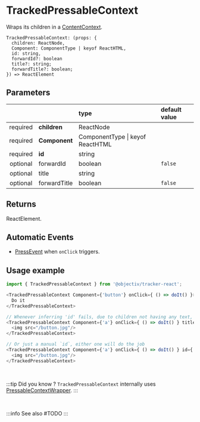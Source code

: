 # TrackedPressableContext

Wraps its children in a [ContentContext](/taxonomy/reference/location-contexts/ContentContext.md).

```tsx
TrackedPressableContext: (props: { 
  children: ReactNode,
  Component: ComponentType | keyof ReactHTML,
  id: string,
  forwardId?: boolean
  title?: string;
  forwardTitle?: boolean;
}) => ReactElement
```

## Parameters
|          |               | type                                 | default value |
|:--------:|:--------------|:-------------------------------------|:--------------|
| required | **children**  | ReactNode                            |               |
| required | **Component** | ComponentType &vert; keyof ReactHTML |               |
| required | **id**        | string                               |               |
| optional | forwardId     | boolean                              | `false`       |
| optional | title         | string                               |               |
| optional | forwardTitle  | boolean                              | `false`       |

## Returns
ReactElement.

## Automatic Events
- [PressEvent](/taxonomy/reference/events/PressEvent.md) when `onClick` triggers.

## Usage example

```typescript jsx
import { TrackedPressableContext } from '@objectiv/tracker-react';
```

```typescript jsx
<TrackedPressableContext Component={'button'} onClick={ () => doIt() }>
  Do it
</TrackedPressableContext>

// Whenever inferring 'id' fails, due to children not having any text, a `title` can be specified
<TrackedPressableContext Component={'a'} onClick={ () => doIt() } title={'Do it'}>
  <img src="/button.jpg"/>
</TrackedPressableContext>

// Or just a manual `id`, either one will do the job
<TrackedPressableContext Component={'a'} onClick={ () => doIt() } id={'do-it'}>
  <img src="/button.jpg"/>
</TrackedPressableContext>
```

<br />

:::tip Did you know ?
`TrackedPressableContext` internally uses [PressableContextWrapper](/tracking/react/api-reference/locationWrappers/PressableContextWrapper.md).
:::

<br />

:::info See also
#TODO
:::
